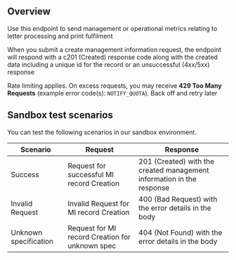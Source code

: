 ## Overview

Use this endpoint to send management or operational metrics relating to letter processing and print fulfilment

When you submit a create management information request, the endpoint will respond with a c201 (Created) response code along with the created data including a unique id for the record or an unsuccessful (4xx/5xx) response

Rate limiting applies. On excess requests, you may receive **429 Too Many Requests** (example error code(s): `NOTIFY_QUOTA`). Back off and retry later

## Sandbox test scenarios

You can test the following scenarios in our sandbox environment.

|Scenario|Request|Response|
|--------|-------|--------|
|Success|Request for successful MI record Creation| 201 (Created) with the created management information in the response|
|Invalid Request|Invalid Request for MI record Creation| 400 (Bad Request) with the error details in the body|
|Unknown specification|Request for MI record Creation for unknown spec|404 (Not Found)  with the error details in the body|
